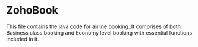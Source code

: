 # ZohoBook

This file contains the java code for airline booking..It comprises of both Business class booking and Economy level booking with essential functions included in it.

